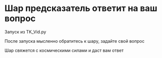 # Шар предсказатель ответит на ваш вопрос

Запуск из TK_Vid.py

После запуска мысленно обратитесь к шару, задайте свой вопрос

Шар свяжется с космическими силами и даст вам ответ
